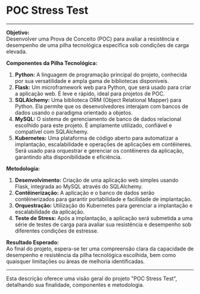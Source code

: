 # POC Stress Test

---

**Objetivo:**  
Desenvolver uma Prova de Conceito (POC) para avaliar a resistência e desempenho de uma pilha tecnológica específica sob condições de carga elevada.

**Componentes da Pilha Tecnológica:**

1. **Python:** A linguagem de programação principal do projeto, conhecida por sua versatilidade e ampla gama de bibliotecas disponíveis.
2. **Flask:** Um microframework web para Python, que será usado para criar a aplicação web. É leve e rápido, ideal para projetos de POC.
3. **SQLAlchemy:** Uma biblioteca ORM (Object Relational Mapper) para Python. Ela permite que os desenvolvedores interajam com bancos de dados usando o paradigma orientado a objetos.
4. **MySQL:** O sistema de gerenciamento de banco de dados relacional escolhido para este projeto. É amplamente utilizado, confiável e compatível com SQLAlchemy.
5. **Kubernetes:** Uma plataforma de código aberto para automatizar a implantação, escalabilidade e operações de aplicações em contêineres. Será usado para orquestrar e gerenciar os contêineres da aplicação, garantindo alta disponibilidade e eficiência.

**Metodologia:**

1. **Desenvolvimento:** Criação de uma aplicação web simples usando Flask, integrada ao MySQL através do SQLAlchemy.
2. **Contêinerização:** A aplicação e o banco de dados serão contêinerizados para garantir portabilidade e facilidade de implantação.
3. **Orquestração:** Utilização do Kubernetes para gerenciar a implantação e escalabilidade da aplicação.
4. **Teste de Stress:** Após a implantação, a aplicação será submetida a uma série de testes de carga para avaliar sua resistência e desempenho sob diferentes condições de estresse.

**Resultado Esperado:**  
Ao final do projeto, espera-se ter uma compreensão clara da capacidade de desempenho e resistência da pilha tecnológica escolhida, bem como quaisquer limitações ou áreas de melhoria identificadas.

---

Esta descrição oferece uma visão geral do projeto "POC Stress Test", detalhando sua finalidade, componentes e metodologia.